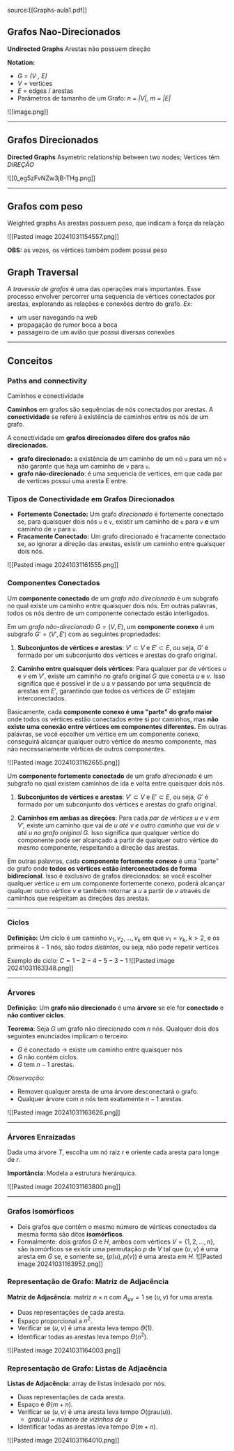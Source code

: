 source:[[Graphs-aula1.pdf]]



## Grafos Nao-Direcionados
**Undirected Graphs**
Arestas não possuem direção

**Notation:** 
- *G = (V , E)*
- *V* = vertices
- *E* = edges / arestas
- Parâmetros de tamanho de um Grafo: *n = |V|, m = |E|*

![[image.png]]

---
## Grafos Direcionados 
**Directed Graphs**
Asymetric relationship between two nodes; Vertices têm *DIREÇÃO*

![[0_eg5zFvNZw3jB-THg.png]]

---

## Grafos com peso
Weighted graphs
As arestas possuem *peso*, que indicam a força da relação

![[Pasted image 20241031154557.png]]

**OBS:** as vezes, os vértices também podem possui peso


## Graph Traversal
A *travessia de grafos* é uma das operações mais importantes. Esse processo envolver percorrer uma sequencia de vértices conectados por arestas, explorando as relações e conexões dentro do grafo.
*Ex:*
- um user navegando na web
- propagação de rumor boca a boca
- passageiro de um avião que possui diversas conexões

---
## Conceitos
### Paths and connectivity
Caminhos e conectividade

**Caminhos** em grafos são sequências de nós conectados por arestas. A **conectividade** se refere à existência de caminhos entre os nós de um grafo.

A conectividade em **grafos direcionados difere dos grafos não direcionados.** 
- **grafo direcionado:** a existência de um caminho de um nó `u` para um nó `v` não garante que haja um caminho de `v` para `u`.
- **grafo não-direcionado**: é uma sequencia de vertices, em que cada par de vertices possui uma aresta E entre.

### Tipos de Conectividade em Grafos Direcionados

- **Fortemente Conectado:** Um grafo *direcionado* é fortemente conectado se, para quaisquer dois nós `u` e `v`, existir um caminho de `u` para `v` **e** um caminho de `v` para `u`.
- **Fracamente Conectado:** Um grafo direcionado é fracamente conectado se, ao ignorar a direção das arestas, existir um caminho entre quaisquer dois nós.

![[Pasted image 20241031161555.png]]
### Componentes Conectados

Um **componente conectado** de um *grafo não direcionado* é um subgrafo no qual existe um caminho entre quaisquer dois nós. Em outras palavras, todos os nós dentro de um componente conectado estão interligados.

Em um *grafo não-direcionado* $G = (V, E)$,  um **componente conexo** é um subgrafo $G' = (V', E')$ com as seguintes propriedades:

1. **Subconjuntos de vértices e arestas**: $V' \subset V$ e $E' \subset E$, ou seja, $G'$ é formado por um subconjunto dos vértices e arestas do grafo original.

2. **Caminho entre quaisquer dois vértices**: Para qualquer par de vértices $u$ e $v$ em $V'$, existe um caminho no grafo original $G$ que conecta $u$ e $v$. Isso significa que é possível ir de $u$ a $v$ passando por uma sequência de arestas em $E'$, garantindo que todos os vértices de $G'$ estejam interconectados.

Basicamente, cada **componente conexo é uma "parte" do grafo maior** onde todos os vértices estão conectados entre si por caminhos, mas **não existe uma conexão entre vértices em componentes diferentes.** 
Em outras palavras, se você escolher um vértice em um componente conexo, conseguirá alcançar qualquer outro vértice do mesmo componente, mas não necessariamente vértices de outros componentes.

![[Pasted image 20241031162655.png]]



Um **componente fortemente conectado** de um grafo *direcionado* é um subgrafo no qual existem caminhos de ida e volta entre quaisquer dois nós.

1. **Subconjuntos de vértices e arestas**: $V' \subset V$ e $E' \subset E$, ou seja, $G'$ é formado por um subconjunto dos vértices e arestas do grafo original.

2. **Caminhos em ambas as direções**: Para cada *par de vértices $u$ e $v$ em $V'$,* existe um caminho que vai de *$u$ até $v$ e outro caminho que vai de $v$ até $u$ no grafo original $G$.* Isso significa que qualquer vértice do componente pode ser alcançado a partir de qualquer outro vértice do mesmo componente, respeitando a direção das arestas.

Em outras palavras, cada **componente fortemente conexo** é uma "parte" do grafo onde **todos os vértices estão interconectados de forma bidirecional**. 
Isso é exclusivo de grafos direcionados: se você escolher qualquer vértice $u$ em um componente fortemente conexo, poderá alcançar qualquer outro vértice $v$ e também retornar a $u$ a partir de $v$ através de caminhos que respeitam as direções das arestas.


---

### Ciclos

**Definição:** Um ciclo é um caminho $v_1, v_2, \ldots, v_k$ em que $v_1 = v_k$, $k > 2$, e os primeiros $k-1$ nós, são *todos distintos*, ou seja, não pode repetir vertices

Exemplo de ciclo: $C = 1 - 2 - 4 - 5 - 3 - 1$
![[Pasted image 20241031163348.png]]

---

### Árvores

**Definição**: Um **grafo não direcionado** é uma **árvore** se ele for **conectado** e **não contiver ciclos**.

**Teorema**: Seja $G$ um grafo não direcionado com $n$ nós. Qualquer dois dos seguintes enunciados implicam o terceiro:

- $G$ é conectado -> existe um caminho entre quaisquer nós
- $G$ não contém ciclos.
- $G$ tem $n - 1$ arestas.

*Observação:*
- Remover qualquer aresta de uma árvore desconectará o grafo.
- Qualquer árvore com $n$ nós tem exatamente $n - 1$ arestas.

![[Pasted image 20241031163626.png]]


---
### Árvores Enraizadas

Dada uma árvore $T$, escolha um nó raiz $r$ e oriente cada aresta para longe de $r$.

**Importância**: Modela a estrutura hierárquica.

![[Pasted image 20241031163800.png]]

---

### Grafos Isomórficos

- Dois grafos que contêm o mesmo número de vértices conectados da mesma forma são ditos **isomórficos**.
- Formalmente: dois grafos $G$ e $H$, ambos com vértices $V = \{1, 2, \dots, n\}$, são isomórficos se existir uma permutação $p$ de $V$ tal que $(u, v)$ é uma aresta em $G$ se, e somente se, $(p(u), p(v))$ é uma aresta em $H$.
![[Pasted image 20241031163952.png]]
### Representação de Grafo: Matriz de Adjacência

**Matriz de Adjacência**: matriz $n \times n$ com $A_{uv} = 1$ se $(u, v)$ for uma aresta.
- Duas representações de cada aresta.
- Espaço proporcional a $n^2$.
- Verificar se $(u, v)$ é uma aresta leva tempo $\Theta(1)$.
- Identificar todas as arestas leva tempo $\Theta(n^2)$.

![[Pasted image 20241031164003.png]]

### Representação de Grafo: Listas de Adjacência

**Listas de Adjacência**: array de listas indexado por nós.
- Duas representações de cada aresta.
- Espaço é $\Theta(m + n)$.
- Verificar se $(u, v)$ é uma aresta leva tempo $O(\text{grau}(u))$.
	- *$\text{grau}(u)$ = número de vizinhos de u*
- Identificar todas as arestas leva tempo $\Theta(m + n)$.

![[Pasted image 20241031164010.png]]